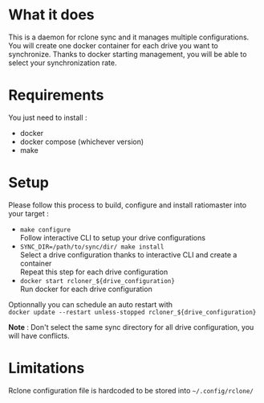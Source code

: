 # What it does  
This is a daemon for rclone sync and it manages multiple configurations.
You will create one docker container for each drive you want to synchronize.
Thanks to docker starting management, you will be able to select your synchronization rate.

# Requirements  

You just need to install :
- docker
- docker compose (whichever version)
- make

# Setup  

Please follow this process to build, configure and install ratiomaster into your target :
- `make configure`  
  Follow interactive CLI to setup your drive configurations
- `SYNC_DIR=/path/to/sync/dir/ make install`  
  Select a drive configuration thanks to interactive CLI and create a container  
  Repeat this step for each drive configuration
- `docker start rcloner_${drive_configuration}`  
  Run docker for each drive configuration

Optionnally you can schedule an auto restart with  
`docker update --restart unless-stopped rcloner_${drive_configuration}`


**Note** : Don't select the same sync directory for all drive configuration, you will have conflicts.

# Limitations

Rclone configuration file is hardcoded to be stored into `~/.config/rclone/`
